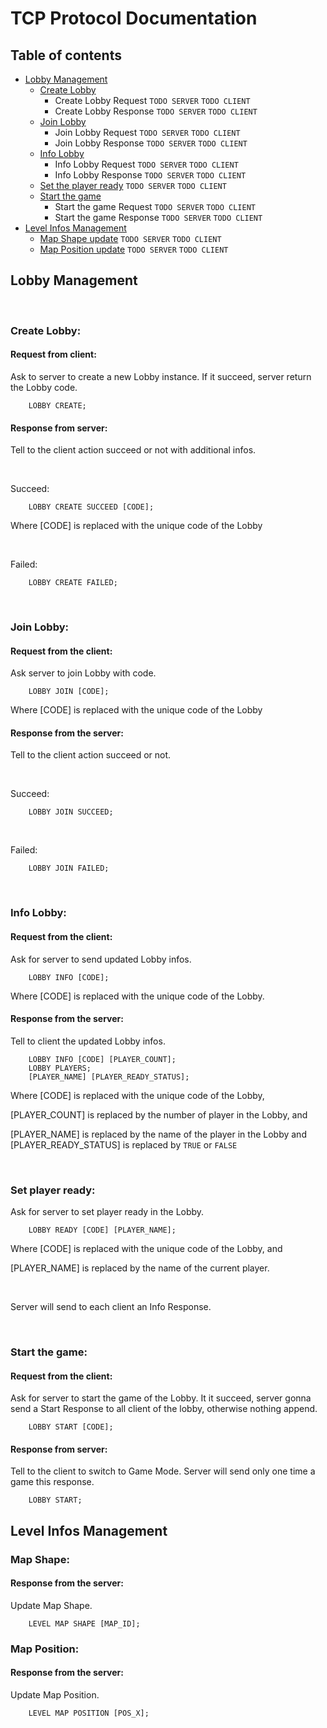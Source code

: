# TCP Protocol Documentation

## Table of contents

- [Lobby Management](#lobby_management)
  - [Create Lobby](#lobby_create)
    - Create Lobby Request `TODO SERVER` `TODO CLIENT`
    - Create Lobby Response `TODO SERVER` `TODO CLIENT`
  - [Join Lobby](#lobby_join)
    - Join Lobby Request `TODO SERVER` `TODO CLIENT`
    - Join Lobby Response `TODO SERVER` `TODO CLIENT`
  - [Info Lobby](#lobby_info)
    - Info Lobby Request `TODO SERVER` `TODO CLIENT`
    - Info Lobby Response `TODO SERVER` `TODO CLIENT`
  - [Set the player ready](#lobby_ready) `TODO SERVER` `TODO CLIENT`
  - [Start the game](#lobby_start)
    - Start the game Request `TODO SERVER` `TODO CLIENT`
    - Start the game Response `TODO SERVER` `TODO CLIENT`
- [Level Infos Management](#level_management)
  - [Map Shape update](#level_map_shape) `TODO SERVER` `TODO CLIENT`
  - [Map Position update](#level_map_position) `TODO SERVER` `TODO CLIENT`


## Lobby Management <a name="lobby_management"></a>

<br>

### Create Lobby: <a name="lobby_create"></a>

#### Request from client:

Ask to server to create a new Lobby instance. If it succeed, server
return the Lobby code.

```
    LOBBY CREATE;
```

#### Response from server:

Tell to the client action succeed or not with additional infos.

<br>

Succeed:
```
    LOBBY CREATE SUCCEED [CODE];
```
Where \[CODE\] is replaced with the unique code of the Lobby

<br>

Failed:
```
    LOBBY CREATE FAILED;
```

<br>

### Join Lobby: <a name="lobby_join"></a>

#### Request from the client:

Ask server to join Lobby with code.

```
    LOBBY JOIN [CODE];
```
Where \[CODE\] is replaced with the unique code of the Lobby

#### Response from the server:

Tell to the client action succeed or not.

<br>

Succeed:
```
    LOBBY JOIN SUCCEED;
```

<br>

Failed:
```
    LOBBY JOIN FAILED;
```


<br>

### Info Lobby: <a name="lobby_info"></a>

#### Request from the client:

Ask for server to send updated Lobby infos.

```
    LOBBY INFO [CODE];
```
Where \[CODE\] is replaced with the unique code of the Lobby.

#### Response from the server:

Tell to client the updated Lobby infos.

```
    LOBBY INFO [CODE] [PLAYER_COUNT];
    LOBBY PLAYERS;
    [PLAYER_NAME] [PLAYER_READY_STATUS];
```
Where \[CODE\] is replaced with the unique code of the Lobby,

\[PLAYER_COUNT\] is replaced by the number of player in the Lobby, and

\[PLAYER_NAME\] is replaced by the name of the player in the Lobby and \[PLAYER_READY_STATUS\] is replaced by `TRUE` or `FALSE`

<br>

### Set player ready: <a name="lobby_ready"></a>

Ask for server to set player ready in the Lobby.

```
    LOBBY READY [CODE] [PLAYER_NAME];
```
Where \[CODE\] is replaced with the unique code of the Lobby, and

\[PLAYER_NAME\] is replaced by the name of the current player.

<br>

Server will send to each client an Info Response.

<br>

### Start the game: <a name="lobby_start"></a>

#### Request from the client:

Ask for server to start the game of the Lobby.
It it succeed, server gonna send a Start Response to all client of the
lobby, otherwise nothing append.

```
    LOBBY START [CODE];
```

#### Response from server:

Tell to the client to switch to Game Mode.
Server will send only one time a game this response.

```
    LOBBY START;
```



## Level Infos Management <a name="level_management"></a>

### Map Shape: <a name="level_map_shape"></a>

#### Response from the server:

Update Map Shape.

```
    LEVEL MAP SHAPE [MAP_ID];
```

### Map Position: <a name="level_map_position"></a>

#### Response from the server:

Update Map Position.

```
    LEVEL MAP POSITION [POS_X];
```
